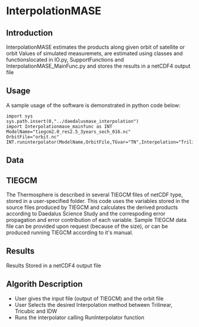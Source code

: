 # InterpolationMASE
## Introduction
InterpolationMASE estimates the products along given orbit of satellite or orbit
Values of simulated measuremets, are estimated using classes and functionslocated in IO.py, SupportFunctions and InterpolationMASE_MainFunc.py and stores the results in a netCDF4 output file

## Usage
A sample usage of the software is demonstrated in python code below:
```
import sys
sys.path.insert(0,"../daedalusmase_interpolation")
import Interpolationmase_mainfunc as INT
ModelName="tiegcm2.0_res2.5_3years_sech_016.nc"
OrbitFile="orbit.nc"
INT.runinterpolator(ModelName,OrbitFile,TGvar="TN",Interpolation="Trilinear",Save=True,outfileName="InterResults.nc")

```

## Data

## TIEGCM
The Thermosphere is described in several TIEGCM files of netCDF type, stored in a user-specified folder.
This code uses the variables stored in the source files produced by TIEGCM and calculates the derived products according to Daedalus Science Study and the correspoding error propagation and error contribution of each variable.
Sample TIEGCM data file can be provided upon request (because of the size), or can be produced running TIEGCM according to it's manual.

## Results
Results Stored in a netCDF4 output file

## Algorith Description
- User gives the input file (output of TIEGCM) and the orbit file
- User Selects the desired Interpolation method between Trilinear, Tricubic and IDW
- Runs the interpolator calling RunInterpolator function
